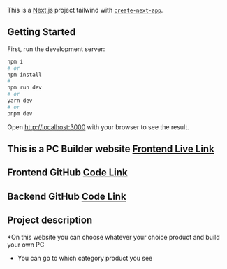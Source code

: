 This is a [Next.js](https://nextjs.org/) project tailwind with [`create-next-app`](https://github.com/vercel/next.js/tree/canary/packages/create-next-app).

## Getting Started

First, run the development server:

```bash
npm i 
# or 
npm install
#
npm run dev
# or
yarn dev
# or
pnpm dev
```

Open [http://localhost:3000](http://localhost:3000) with your browser to see the result.

## This is a PC Builder website [Frontend Live Link](https://pc-builder-frontend-xi.vercel.app/)

## Frontend GitHub [Code Link](https://github.com/SalmanIbnaKabir/assignment_L2_6)
## Backend GitHub [Code Link](https://github.com/SalmanIbnaKabir/assignment_L2_6_backend)

## Project description 
*On this website you can choose whatever your choice product and build your own PC 
* You can go to which category product you see
  


